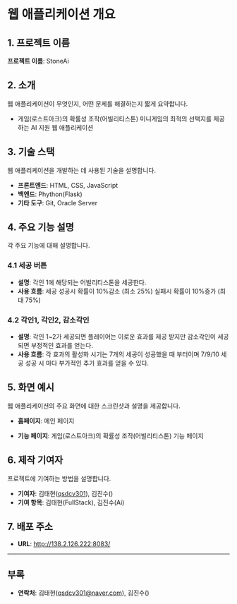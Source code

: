 # 웹 애플리케이션 개요

## 1. 프로젝트 이름

**프로젝트 이름**: StoneAi

## 2. 소개

웹 애플리케이션이 무엇인지, 어떤 문제를 해결하는지 짧게 요약합니다.

- 게임(로스트아크)의 확률성 조작(어빌리티스톤) 미니게임의 최적의 선택지를 제공하는 AI 지원 웹 애플리케이션

## 3. 기술 스택

웹 애플리케이션을 개발하는 데 사용된 기술을 설명합니다.

- **프론트엔드**: HTML, CSS, JavaScript
- **백엔드**: Phython(Flask)
- **기타 도구**: Git, Oracle Server

## 4. 주요 기능 설명

각 주요 기능에 대해 설명합니다.

### 4.1 세공 버튼

- **설명**: 각인 1에 해당되는 어빌리티스톤을 세공한다.
- **사용 흐름**: 세공 성공시 확률이 10%감소 (최소 25%) 실패시 확률이 10%증가 (최대 75%)

### 4.2 각인1, 각인2, 감소각인

- **설명**: 각인 1~2가 세공되면 플레이어는 이로운 효과를 제공 받지만 감소각인이 세공되면 부정적인 효과를 얻는다.
- **사용 흐름**: 각 효과의 활성화 시기는 7개의 세공이 성공했을 때 부터이며 7/9/10 세공 성공 시 마다 부가적인 추가 효과를 얻을 수 있다.

## 5. 화면 예시

웹 애플리케이션의 주요 화면에 대한 스크린샷과 설명을 제공합니다.

- **홈페이지**: 메인 페이지

- **기능 페이지**: 게임(로스트아크)의 확률성 조작(어빌리티스톤) 기능 페이지

## 6. 제작 기여자

프로젝트에 기여하는 방법을 설명합니다.

- **기여자**: 김태현([qsdcv301](https://github.com/qsdcv301)), 김진수()
- **기여 항목**: 김태현(FullStack), 김진수(Ai)

## 7. 배포 주소

- **URL**: http://138.2.126.222:8083/

---

## 부록

<!-- - **참조 문서**: 프로젝트에 사용된 문서나 블로그 포스트. -->

- **연락처**: 김태현(qsdcv301@naver.com), 김진수()
